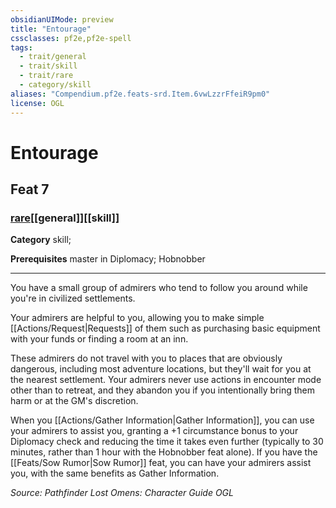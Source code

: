 ```yaml
---
obsidianUIMode: preview
title: "Entourage"
cssclasses: pf2e,pf2e-spell
tags:
  - trait/general
  - trait/skill
  - trait/rare
  - category/skill
aliases: "Compendium.pf2e.feats-srd.Item.6vwLzzrFfeiR9pm0"
license: OGL
---
```

# Entourage
## Feat 7
### [rare](rare.md "Rare Rarity Trait")[[general]][[skill]]

**Category** skill; 



**Prerequisites** master in Diplomacy; Hobnobber
* * *
You have a small group of admirers who tend to follow you around while you're in civilized settlements.

Your admirers are helpful to you, allowing you to make simple [[Actions/Request|Requests]] of them such as purchasing basic equipment with your funds or finding a room at an inn.

These admirers do not travel with you to places that are obviously dangerous, including most adventure locations, but they'll wait for you at the nearest settlement. Your admirers never use actions in encounter mode other than to retreat, and they abandon you if you intentionally bring them harm or at the GM's discretion.

When you [[Actions/Gather Information|Gather Information]], you can use your admirers to assist you, granting a +1 circumstance bonus to your Diplomacy check and reducing the time it takes even further (typically to 30 minutes, rather than 1 hour with the Hobnobber feat alone). If you have the [[Feats/Sow Rumor|Sow Rumor]] feat, you can have your admirers assist you, with the same benefits as Gather Information.

*Source: Pathfinder Lost Omens: Character Guide*
*OGL*